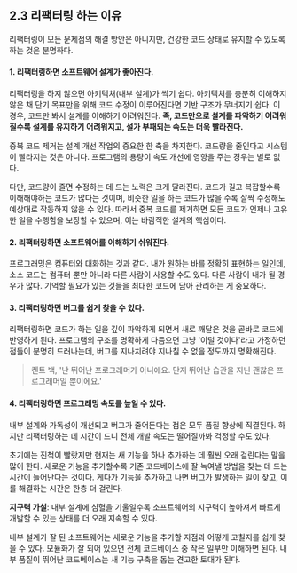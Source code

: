 ## 2.3 리팩터링 하는 이유

리팩터링이 모든 문제점의 해결 방안은 아니지만, 건강한 코드 상태로 유지할 수 있도록 하는 것은 분명하다.

#### 1. 리팩터링하면 소프트웨어 설계가 좋아진다.

리팩터링을 하지 않으면 아키텍처(내부 설계)가 썩기 쉽다. 아키텍처를 충분히 이해하지 않은 채 단기 목표만을 위해 코드 수정이 이루어진다면 기반 구조가 무너지기 쉽다. 이 경우, 코드만 봐서 설계를 이해하기 어려워진다. **즉, 코드만으로 설계를 파악하기 어려워질수록 설계를 유지하기 어려워지고, 설가 부패되는 속도는 더욱 빨라진다.**

중복 코드 제거는 설계 개선 작업의 중요한 한 축을 차지한다. 코드량을 줄인다고 시스템이 빨라지는 것은 아니다. 프로그램의 용량이 속도 개선에 영향을 주는 경우는 별로 없다.

다만, 코드량이 줄면 수정하는 데 드는 노력은 크게 달라진다. 코드가 길고 복잡할수록 이해해야하는 코드가 많다는 것이며, 비슷한 일을 하는 코드가 많을 수록 살짝 수정해도 예상대로 작동하지 않을 수 있다. 따라서 중복 코드를 제거하면 모든 코드가 언제나 고유한 일을 수행함을 보장할 수 있으며, 이는 바람직한 설계의 핵심이다.

#### 2. 리팩터링하면 소프트웨어를 이해하기 쉬워진다.

프로그래밍은 컴퓨터와 대화하는 것과 같다. 내가 원하는 바를 정확히 표현하는 일인데, 소스 코드는 컴퓨터 뿐만 아니라 다른 사람이 사용할 수도 있다. 다른 사람이 내가 될 경우가 많다. 기억할 필요가 있는 것들을 최대한 코드에 담아 관리하는 게 중요하다.

#### 3. 리팩터링하면 버그를 쉽게 찾을 수 있다.

리팩터링하면 코드가 하는 일을 깊이 파악하게 되면서 새로 깨달은 것을 곧바로 코드에 반영하게 된다. 프로그램의 구조를 명확하게 다듬으면 그냥 '이럴 것이다'라고 가정하던 점들이 분명히 드러나는데, 버그를 지나치려야 지나칠 수 없을 정도까지 명확해진다.

> 켄트 백, '난 뛰어난 프로그래머가 아니에요. 단지 뛰어난 습관을 지닌 괜찮은 프로그래머일 뿐이에요.'

#### 4. 리팩터링하면 프로그래밍 속도를 높일 수 있다.

내부 설계와 가독성이 개선되고 버그가 줄어든다는 점은 모두 품질 향상에 직결된다. 하지만 리팩터링하는 데 시간이 드니 전체 개발 속도는 떨어질까봐 걱정할 수도 있다.

초기에는 진척이 빨랐지만 현재는 새 기능을 하나 추가하는 데 훨씬 오래 걸린다는 말을 많이 한다. 새로운 기능을 추가할수록 기존 코드베이스에 잘 녹여낼 방법을 찾는 데 드는 시간이 늘어난다는 것이다. 게다가 기능을 추가하고 나면 버그가 발생하는 일이 잦고, 이를 해결하는 시간은 한층 더 걸린다.

**지구력 가설**: 내부 설계에 심혈을 기울일수록 소프트웨어의 지구력이 높아져서 빠르게 개발할 수 있는 상태를 더 오래 지속할 수 있다.

내부 설계가 잘 된 소프트웨어는 새로운 기능을 추가할 지점과 어떻게 고칠지를 쉽게 찾을 수 있다. 모듈화가 잘 되어 있으면 전체 코드베이스 중 작은 일부만 이해하면 된다. 내부 품질이 뛰어난 코드베이스는 새 기능 구축을 돕는 견고한 토대가 된다.
